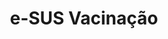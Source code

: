 ---
layout: default
title: e-SUS Vacinação
nav_order: 10
has_children: true
description: "Manual e-SUS APS"
permalink: /docs/CDS
last_modified_date: "01/02/2021"
---